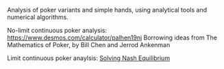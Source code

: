 Analysis of poker variants and simple hands, using analytical tools and numerical algorithms.

No-limit continuous poker analysis:
https://www.desmos.com/calculator/palhen19nj
Borrowing ideas from The Mathematics of Poker, by Bill Chen and Jerrod Ankenman

Limit continuous poker anaylsis:
[Solving Nash Equilibrium](/notebooks/bounded_continuous_poker/solve_bounded_continuous.ipynb)
